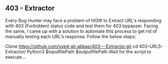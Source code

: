 ## 403 - Extractor
Every Bug Hunter may face a problem of HOW to Extract URL's responding with 403 (Forbidden) status code and test them for 403 bypasser. Facing the same, I came up with a solution to automate this process to get rid of manually testing each URL's response. Follow the below steps:

Clone https://github.com/syed-ali-abbas/403---Extractor.git
cd 403-URLS-Extractor/
Python3 $inputfilePath $outputfilePath
Wait for the script to execute...
